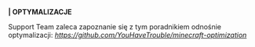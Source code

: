 **| OPTYMALIZACJE**

Support Team zaleca zapoznanie się z tym poradnikiem odnośnie optymalizacji:
*https://github.com/YouHaveTrouble/minecraft-optimization*
